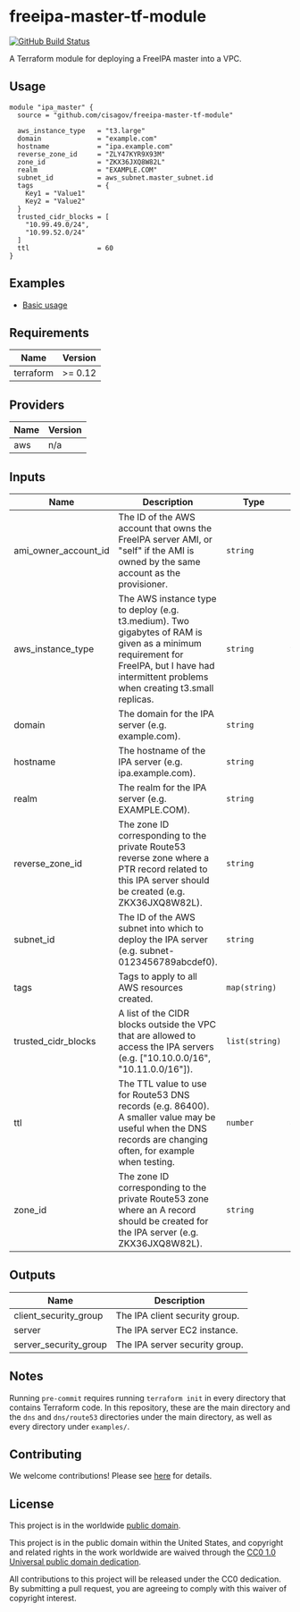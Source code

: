 # freeipa-master-tf-module #

[![GitHub Build Status](https://github.com/cisagov/freeipa-master-tf-module/workflows/build/badge.svg)](https://github.com/cisagov/freeipa-master-tf-module/actions)

A Terraform module for deploying a FreeIPA master into a VPC.

## Usage ##

```hcl
module "ipa_master" {
  source = "github.com/cisagov/freeipa-master-tf-module"

  aws_instance_type   = "t3.large"
  domain              = "example.com"
  hostname            = "ipa.example.com"
  reverse_zone_id     = "ZLY47KYR9X93M"
  zone_id             = "ZKX36JXQ8W82L"
  realm               = "EXAMPLE.COM"
  subnet_id           = aws_subnet.master_subnet.id
  tags                = {
    Key1 = "Value1"
    Key2 = "Value2"
  }
  trusted_cidr_blocks = [
    "10.99.49.0/24",
    "10.99.52.0/24"
  ]
  ttl                 = 60
}
```

## Examples ##

* [Basic usage](https://github.com/cisagov/freeipa-master-tf-module/tree/develop/examples/basic_usage)

## Requirements ##

| Name | Version |
|------|---------|
| terraform | >= 0.12 |

## Providers ##

| Name | Version |
|------|---------|
| aws | n/a |

## Inputs ##

| Name | Description | Type | Default | Required |
|------|-------------|------|---------|:--------:|
| ami_owner_account_id | The ID of the AWS account that owns the FreeIPA server AMI, or "self" if the AMI is owned by the same account as the provisioner. | `string` | `self` | no |
| aws_instance_type | The AWS instance type to deploy (e.g. t3.medium).  Two gigabytes of RAM is given as a minimum requirement for FreeIPA, but I have had intermittent problems when creating t3.small replicas. | `string` | `t3.medium` | no |
| domain | The domain for the IPA server (e.g. example.com). | `string` | n/a | yes |
| hostname | The hostname of the IPA server (e.g. ipa.example.com). | `string` | n/a | yes |
| realm | The realm for the IPA server (e.g. EXAMPLE.COM). | `string` | n/a | yes |
| reverse_zone_id | The zone ID corresponding to the private Route53 reverse zone where a PTR record related to this IPA server should be created (e.g. ZKX36JXQ8W82L). | `string` | n/a | yes |
| subnet_id | The ID of the AWS subnet into which to deploy the IPA server (e.g. subnet-0123456789abcdef0). | `string` | n/a | yes |
| tags | Tags to apply to all AWS resources created. | `map(string)` | `{}` | no |
| trusted_cidr_blocks | A list of the CIDR blocks outside the VPC that are allowed to access the IPA servers (e.g. ["10.10.0.0/16", "10.11.0.0/16"]). | `list(string)` | `[]` | no |
| ttl | The TTL value to use for Route53 DNS records (e.g. 86400).  A smaller value may be useful when the DNS records are changing often, for example when testing. | `number` | `86400` | no |
| zone_id | The zone ID corresponding to the private Route53 zone where an A record should be created for the IPA server (e.g. ZKX36JXQ8W82L). | `string` | n/a | yes |

## Outputs ##

| Name | Description |
|------|-------------|
| client_security_group | The IPA client security group. |
| server | The IPA server EC2 instance. |
| server_security_group | The IPA server security group. |

## Notes ##

Running `pre-commit` requires running `terraform init` in every
directory that contains Terraform code. In this repository, these are
the main directory and the `dns` and `dns/route53` directories under
the main directory, as well as every directory under `examples/`.

## Contributing ##

We welcome contributions!  Please see [here](CONTRIBUTING.md) for
details.

## License ##

This project is in the worldwide [public domain](LICENSE).

This project is in the public domain within the United States, and
copyright and related rights in the work worldwide are waived through
the [CC0 1.0 Universal public domain
dedication](https://creativecommons.org/publicdomain/zero/1.0/).

All contributions to this project will be released under the CC0
dedication. By submitting a pull request, you are agreeing to comply
with this waiver of copyright interest.
